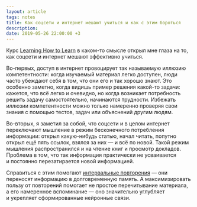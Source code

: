```yaml
---
layout: article
tags: notes
title: Как соцсети и интернет мешают учиться и как с этим бороться
description:
date: 2019-05-26 22:00:00 +3
---
```

Курс [Learning How to Learn](/notes/2019-05-03-learning-how-to-learn) в каком-то смысле открыл мне глаза на то, как соцсети и интернет мешают эффективно учиться.

Во-первых, доступ в интернет провоцирует так называемую иллюзию компетентности: когда изучаемый материал легко доступен, люди часто убеждают себя в том, что они его и так хорошо знают. Это особенно заметно, когда видишь пример решения какой-то задачи: кажется, что всё легко и очевидно, но когда возникает потребность решить задачу самостоятельно, начинаются трудности. Избежать иллюзии компетентности можно только намеренно проверяя свои знания с помощью тестов, задач или объяснений другим людям.

Во-вторых, я заметил за собой, что соцсети и в целом интернет переключают мышление в режим бесконечного потребления информации: открыл какую-нибудь статью, начал читать, попутно открыл ещё пять ссылок, взялся за них — и всё по новой. Такой режим мышления распространился и на чтение книг и просмотр докладов. Проблема в том, что так информация практически не усваивается и постоянно перезатирается новой информацией.

Справиться с этим помогают [интервальные повторения](https://ru.wikipedia.org/wiki/Интервальные_повторения) — они переносят информацию в долговременную память. А максимизировать пользу от повторений помогает не простое перечитывание материала, а его намеренное вспоминание — оно значительно углубляет и укрепляет сформированные нейронные связи.
